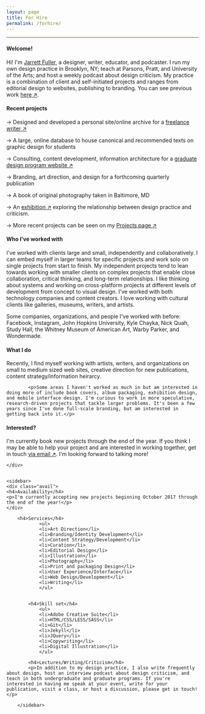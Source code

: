 ```yaml
---
layout: page
title: For Hire
permalink: /forhire/
---
```

<head>
<style type="text/css">
.profile {
  align-items: unset;
  border-top: 1px solid red;
}
.text {
align-items: unset;
}
/*
article li {
padding-bottom: 8px;
}
*/
.avail {
    width: 100%;
    background-color: rgba(255,0,0,0.1);
    border: 1px solid red;
    padding: 10px;
    box-sizing: border-box;
    margin-bottom: 10px;
}
.avail p {
    font-size: 20px;
    line-height: 26px;
}
.avail h4 {
padding-top: 0px;
}
sidebar h4 {
padding-top: 15px;
}
sidebar p {
  font-family: 'Karla', Helvetica, Arial, sans-serif;
  font-size: 16px;
  line-height: 22px;
}
</style>
</head>

<!------------------------->

<body>

<!--<img class="img-hero" src="/images/portrait.jpg"/>-->

<div class="profile">
<div class="text">

<div class="profile_section">
<h4>Welcome!</h4>
<article><p>Hi! I'm <a href="about">Jarrett Fuller</a>, a designer, writer, educator, and podcaster. I run my own design practice in Brooklyn, NY; teach at Parsons, Pratt, and University of the Arts; and host a weekly podcast about design criticism. My practice is a combination of client and self-initiated projects and ranges from editorial design to websites, publishing to branding. You can see previous work <a href="/projects">here ↗</a>.</p>

</article>
</div>

<div class="profile_section">
        <h4>Recent projects</h4>
            <article>
            <p>→ Designed and developed a personal site/online archive for a <a href="http://www.kylechayka.com">freelance writer ↗</a></p>
            <p>→ A large, online database to house canonical and recommended texts on graphic design for students</p>
            <p>→ Consulting, content development, information architecture for a <a href="http://www.micadesign.org">graduate design program website ↗</a></p>
            <p>→ Branding, art direction, and design for a forthcoming quarterly publication</p>
            <p>→ A book of original photography taken in Baltimore, MD</p>
            <p>→ An <a href="http://jarrettfuller.com/projects/talk">exhibition ↗</a> exploring the relationship between design practice and criticism.</p>
            <p>→ More recent projects can be seen on my <a href="/projects">Projects page ↗</a> </p>

</article>
</div>

<!--
<div class="profile_section">
        <h4>Recent projects</h4>
            <article>
            <ul>
            <li><img src="/images/projects/kylechayka-1.png">↑ Designed and developed a personal site/online archive for a <a href="http://www.kylechayka.com">freelance writer ↗</a></li>
            <li><img src="/images/projects/kylechayka-1.png">
            Consulting, content development, information architecture for a <a href="http://www.micadesign.org">graduate design program website.</a></li>
            <li>Branding, art direction, and design for a forthcoming new quarterly publication</li>
            <li><img src="https://scontent-iad3-1.cdninstagram.com/t51.2885-15/e35/19955372_150404288846837_1998528053256388608_n.jpg">↑ A book of original photography from Baltimore, MD</li>
            <li><img src="/images/projects/sts-exhibition-1.jpg">↑ An exhibition exploring the relationship between design practice and criticism.</li>
            <li>→ More recent projects can be seen on my <a href="/projects">Projects</a> page.</li>
</ul>
</article>
</div>
-->

<div class="profile_section">
<h4>Who I've worked with</h4>
<article><p>I've worked with clients large and small, independently and collaboratively. I can embed myself in larger teams for specific projects and work solo on single projects from start to finish. My independent projects tend to lean towards working with smaller clients on complex projects that enable close collaboration, critical thinking, and long-term relationships. I like thinking about systems and working on cross-platform projects at different levels of development from concept to visual design. I've worked with both technology companies and content creators. I love working with cultural clients like galleries, museums, writers, and artists.</p>

<p>Some companies, organizations, and people I've worked with before: Facebook, Instagram, John Hopkins University, Kyle Chayka, Nick Quah, Study Hall, the Whitney Museum of American Art, Warby Parker, and Wondermade.</p>
</article>
</div>

<div class="profile_section">
        <h4>What I do</h4>
            <article><p>Recently, I find myself working with artists, writers, and organizations on small to medium sized web sites, creative direction for new publications, content strategy/information heirarcy.</p>

            <p>Some areas I haven't worked as much in but am interested in doing more of include book covers, album packaging, exhibition design, and mobile interface design. I'm curious to work in more speculative, research-driven projects that tackle larger problems. It's been a few years since I've done full-scale branding, but am interested in getting back into it.</p>
</article>
</div>

<div class="profile_section">
        <h4>Interested?</h4>
            <article><p>I'm currently book new projects through the end of the year. If you think I may be able to help your project and are interested in working together, get in touch <a href="mailto:jarrettfuller@gmail.com">via email ↗</a>. I'm looking forward to talking more!</p>
</article>
</div>

    </div>


    <sidebar>
    <div class="avail">
    <h4>Availability</h4>
    <p>I'm currently accepting new projects beginning October 2017 through the end of the year!</p>
    </div>

        <h4>Services</h4>
                <ul>
                <li>Art Direction</li>
                <li>Branding/Identity Development</li>
                <li>Content Strategy/Development</li>
                <li>Curation</li>
                <li>Editorial Design</li>
                <li>Illustration</li>
                <li>Photography</li>
                <li>Print and packaging Design</li>
                <li>User Experience/Interface</li>
                <li>Web Design/Development</li>
                <li>Writing</li>
                </ul>


            <h4>Skill set</h4>
                <ul>
                <li>Adobe Creative Suite</li>
                <li>HTML/CSS/LESS/SASS</li>
                <li>Git</li>
                <li>Jekyll</li>
                <li>JQuery</li>
                <li>Copywriting</li>
                <li>Digital Illustration</li>
                </ul>

            <h4>Lectures/Writing/Criticism</h4>
            <p>In addition to my design practice, I also write frequently about design, host an interview podcast about design criticism, and teach in both undergraduate and graduate programs. If you're interested in having me speak at your event, write for your publication, visit a class, or host a discussion, please get in touch!</p>

        </sidebar>


